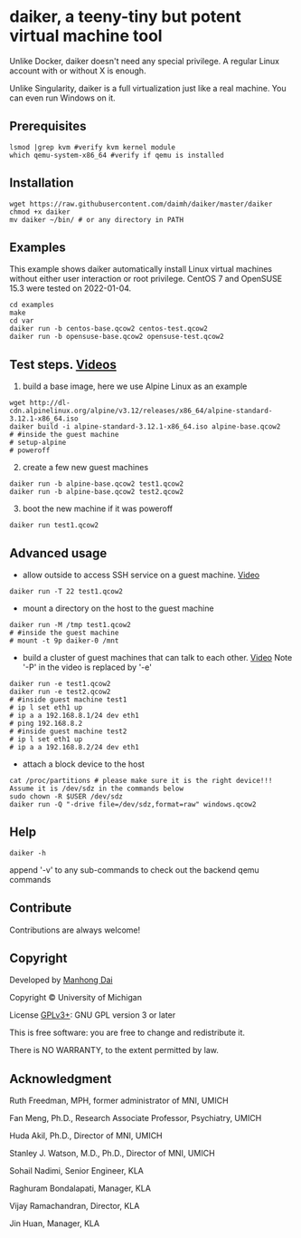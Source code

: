 # daiker, a teeny-tiny but potent virtual machine tool

Unlike Docker, daiker doesn't need any special privilege. A regular Linux account with or without X is enough.

Unlike Singularity, daiker is a full virtualization just like a real machine. You can even run Windows on it.

## Prerequisites
```
lsmod |grep kvm #verify kvm kernel module
which qemu-system-x86_64 #verify if qemu is installed
```

## Installation
```
wget https://raw.githubusercontent.com/daimh/daiker/master/daiker
chmod +x daiker
mv daiker ~/bin/ # or any directory in PATH
```

## Examples
This example shows daiker automatically install Linux virtual machines without either user interaction or root privilege. CentOS 7 and OpenSUSE 15.3 were tested on 2022-01-04.
```
cd examples
make
cd var
daiker run -b centos-base.qcow2 centos-test.qcow2 
daiker run -b opensuse-base.qcow2 opensuse-test.qcow2 
```

## Test steps. [Videos](https://www.youtube.com/watch?v=nG_ql6Mptmo&list=PLcUreuc9RezIrppGh-AEYfV-FOdcE5RHY)

1. build a base image, here we use Alpine Linux as an example
```
wget http://dl-cdn.alpinelinux.org/alpine/v3.12/releases/x86_64/alpine-standard-3.12.1-x86_64.iso
daiker build -i alpine-standard-3.12.1-x86_64.iso alpine-base.qcow2 
# #inside the guest machine
# setup-alpine
# poweroff
```
2. create a few new guest machines
```
daiker run -b alpine-base.qcow2 test1.qcow2 
daiker run -b alpine-base.qcow2 test2.qcow2 
```
3. boot the new machine if it was poweroff
```
daiker run test1.qcow2 
```

## Advanced usage
* allow outside to access SSH service on a guest machine. [Video](https://youtu.be/lhzlTCWviHo)
```
daiker run -T 22 test1.qcow2
```
* mount a directory on the host to the guest machine
```
daiker run -M /tmp test1.qcow2 
# #inside the guest machine
# mount -t 9p daiker-0 /mnt
```
* build a cluster of guest machines that can talk to each other. [Video](https://youtu.be/nuahSihAbno) Note '-P' in the video is replaced by '-e'
```
daiker run -e test1.qcow2
daiker run -e test2.qcow2 
# #inside guest machine test1
# ip l set eth1 up
# ip a a 192.168.8.1/24 dev eth1
# ping 192.168.8.2
# #inside guest machine test2
# ip l set eth1 up
# ip a a 192.168.8.2/24 dev eth1
```
* attach a block device to the host
```
cat /proc/partitions # please make sure it is the right device!!! Assume it is /dev/sdz in the commands below
sudo chown -R $USER /dev/sdz
daiker run -Q "-drive file=/dev/sdz,format=raw" windows.qcow2
```

## Help
```
daiker -h
```
append '-v' to any sub-commands to check out the backend qemu commands

## Contribute

Contributions are always welcome!

## Copyright

Developed by [Manhong Dai](mailto:manhongdai@gmail.com)

Copyright © University of Michigan

License [GPLv3+](https://gnu.org/licenses/gpl.html): GNU GPL version 3 or later 

This is free software: you are free to change and redistribute it.

There is NO WARRANTY, to the extent permitted by law.

## Acknowledgment

Ruth Freedman, MPH, former administrator of MNI, UMICH

Fan Meng, Ph.D., Research Associate Professor, Psychiatry, UMICH

Huda Akil, Ph.D., Director of MNI, UMICH

Stanley J. Watson, M.D., Ph.D., Director of MNI, UMICH

Sohail Nadimi, Senior Engineer, KLA

Raghuram Bondalapati, Manager, KLA

Vijay Ramachandran, Director, KLA

Jin Huan, Manager, KLA
